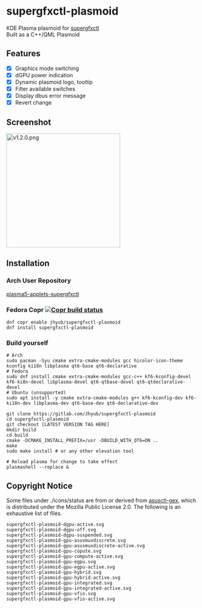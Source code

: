 # supergfxctl-plasmoid

KDE Plasma plasmoid for [supergfxctl](https://gitlab.com/asus-linux/supergfxctl)  
Built as a C++/QML Plasmoid

## Features

- [x] Graphics mode switching
- [x] dGPU power indication
- [x] Dynamic plasmoid logo, tooltip
- [x] Filter available switches
- [x] Display dbus error message
- [x] Revert change

## Screenshot

<img src="https://gitlab.com/jhyub/supergfxctl-plasmoid/-/raw/master/screenshots/v1.2.0.png" alt="v1.2.0.png" width="300">

## Installation
### Arch User Repository
[plasma5-applets-supergfxctl](https://aur.archlinux.org/packages/plasma5-applets-supergfxctl)
### Fedora Copr [![Copr build status](https://copr.fedorainfracloud.org/coprs/jhyub/supergfxctl-plasmoid/package/supergfxctl-plasmoid/status_image/last_build.png)](https://copr.fedorainfracloud.org/coprs/jhyub/supergfxctl-plasmoid/package/supergfxctl-plasmoid/)
```shell
dnf copr enable jhyub/supergfxctl-plasmoid
dnf install supergfxctl-plasmoid
```
### Build yourself

```shell
# Arch
sudo pacman -Syu cmake extra-cmake-modules gcc hicolor-icon-theme kconfig ki18n libplasma qt6-base qt6-declarative 
# Fedora
sudo dnf install cmake extra-cmake-modules gcc-c++ kf6-kconfig-devel kf6-ki8n-devel libplasma-devel qt6-qtbase-devel qt6-qtdeclarative-devel
# Ubuntu (unsupported)
sudo apt install -y cmake extra-cmake-modules g++ kf6-kconfig-dev kf6-ki18n-dev libplasma-dev qt6-base-dev qt6-declarative-dev

git clone https://gitlab.com/Jhyub/supergfxctl-plasmoid
cd supergfxctl-plasmoid
git checkout [LATEST VERSION TAG HERE]
mkdir build
cd build
cmake -DCMAKE_INSTALL_PREFIX=/usr -DBUILD_WITH_QT6=ON ..
make
sudo make install # or any other elevation tool

# Reload plasma for change to take effect
plasmashell --replace &
```

## Copyright Notice
Some files under ./icons/status are from or derived from [asusctl-gex](https://gitlab.com/asus-linux/asusctl-gex), which is distributed under the Mozilla Public License 2.0.
The following is an exhaustive list of files.  

```
supergfxctl-plasmoid-dgpu-active.svg
supergfxctl-plasmoid-dgpu-off.svg
supergfxctl-plasmoid-dgpu-suspended.svg
supergfxctl-plasmoid-gpu-asusmuxdiscrete.svg
supergfxctl-plasmoid-gpu-asusmuxdiscrete-active.svg
supergfxctl-plasmoid-gpu-copute.svg
supergfxctl-plasmoid-gpu-compute-active.svg
supergfxctl-plasmoid-gpu-egpu.svg
supergfxctl-plasmoid-gpu-egpu-active.svg
supergfxctl-plasmoid-gpu-hybrid.svg
supergfxctl-plasmoid-gpu-hybrid-active.svg
supergfxctl-plasmoid-gpu-integrated.svg
supergfxctl-plasmoid-gpu-integrated-active.svg
supergfxctl-plasmoid-gpu-vfio.svg
supergfxctl-plasmoid-gpu-vfio-active.svg
```
